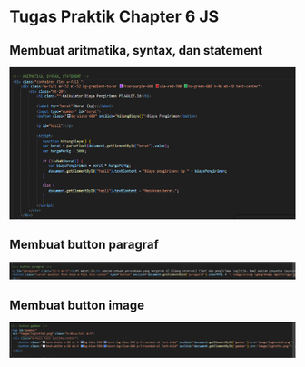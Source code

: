 # Tugas Praktik Chapter 6 JS
## Membuat aritmatika, syntax, dan statement
![alat penghitung](image/penghitung.png)
## Membuat button paragraf
![paragraf](image/buttonparagraf.png)
## Membuat button image
![image](image/buttongambar.png)